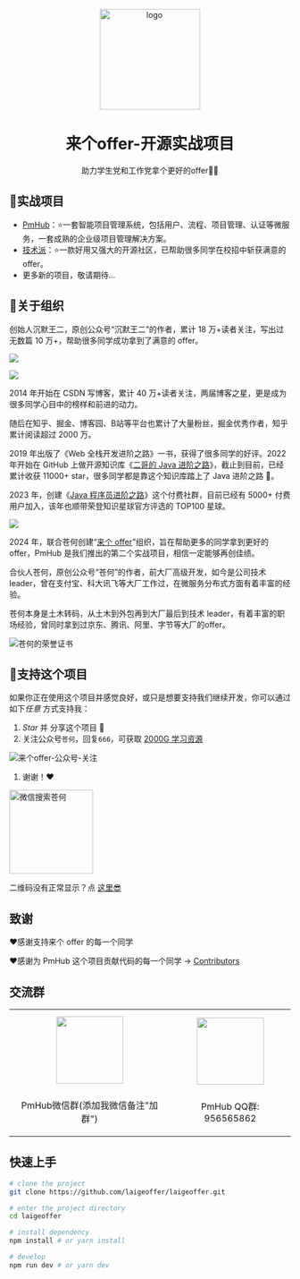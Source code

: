 <p align="center"><a href="https://laigeoffer.cn/" target="_blank" rel="noopener noreferrer"><img width="180" src="https://cdn.tobebetterjavaer.com/stutymore/README-20240330213040.png" alt="logo"></a></p>

<h1 align="center">来个offer-开源实战项目</h1>
<p align="center">
  助力学生党和工作党拿个更好的offer💪🏻
</p>


## 🎯实战项目

* [PmHub](https://pmhub.laigeoffer.cn/
)：⭐️一套智能项目管理系统，包括用户、流程、项目管理、认证等微服务，一套成熟的企业级项目管理解决方案。
* [技术派](https://paicoding.com)：⭐️一款好用又强大的开源社区，已帮助很多同学在校招中斩获满意的 offer。
* 更多新的项目，敬请期待...

## 🫵关于组织

创始人沉默王二，原创公众号“沉默王二”的作者，累计 18 万+读者关注，写出过无数篇 10 万+，帮助很多同学成功拿到了满意的 offer。

![](https://cdn.tobebetterjavaer.com/stutymore/readme-20231221211916.png)

![](https://cdn.tobebetterjavaer.com/stutymore/readme-20231221213449.png)

2014 年开始在 CSDN 写博客，累计 40 万+读者关注，两届博客之星，更是成为很多同学心目中的榜样和前进的动力。

随后在知乎、掘金、博客园、B站等平台也累计了大量粉丝，掘金优秀作者，知乎累计阅读超过 2000 万。

2019 年出版了《Web 全栈开发进阶之路》一书，获得了很多同学的好评。2022 年开始在 GitHub 上做开源知识库《[二哥的 Java 进阶之路](https://github.com/itwanger/toBeBetterJavaer)》，截止到目前，已经累计收获 11000+ star，很多同学都是靠这个知识库踏上了 Java 进阶之路 🛫。

2023 年，创建《[Java 程序员进阶之路](https://javabetter.cn/zhishixingqiu/)》这个付费社群，目前已经有 5000+ 付费用户加入，该年也顺带荣登知识星球官方评选的 TOP100 星球。

![](https://cdn.tobebetterjavaer.com/stutymore/README-20240330212257.png)

2024 年，联合苍何创建“[来个 offer](https://laigeoffer.cn/)”组织，旨在帮助更多的同学拿到更好的 offer，PmHub 是我们推出的第二个实战项目，相信一定能够再创佳绩。

合伙人苍何，原创公众号“苍何”的作者，前大厂高级开发，如今是公司技术 leader，曾在支付宝、科大讯飞等大厂工作过，在微服务分布式方面有着丰富的经验。

苍何本身是土木转码，从土木到外包再到大厂最后到技术 leader，有着丰富的职场经验，曾同时拿到过京东、腾讯、阿里、字节等大厂的offer。

![苍何的荣誉证书](https://cdn.tobebetterjavaer.com/stutymore/%E4%B8%AA%E4%BA%BA%E8%AF%81%E4%B9%A6.jpg)



## :sparkling_heart:支持这个项目

如果你正在使用这个项目并感觉良好，或只是想要支持我们继续开发，你可以通过如下*任意* 方式支持我：

1. *Star* 并 分享这个项目 :rocket: 
2. 关注公众号`苍何`，回复`666`，可获取 [2000G 学习资源](https://laigeoffer.cn/)

![来个offer-公众号-关注](https://cdn.tobebetterjavaer.com/stutymore/来个offer-公众号-关注.jpg)

1. 谢谢！:heart:

<img src="https://cdn.tobebetterjavaer.com/stutymore/%E8%B5%9E%E8%B5%8F%E7%A0%812.jpg" alt="微信搜索苍何" width=150>

二维码没有正常显示？点 [这里😎](https://laigeoffer.cn/)

## 致谢

:heart:感谢支持来个 offer 的每一个同学

:heart:感谢为 PmHub 这个项目贡献代码的每一个同学 → [Contributors](https://github.com/laigeoffer/pmhub/graphs/contributors)

## 交流群

<table>
  <tbody>
    <tr>
      <td align="center" valign="middle">
        <img src="https://cdn.tobebetterjavaer.com/stutymore/%E6%A0%87%E5%87%86.png" class="no-zoom" style="width:120px;margin: 10px;">
        <p>PmHub微信群(添加我微信备注"加群")</p>
      </td>
      <td align="center" valign="middle">
        <img src="https://cdn.tobebetterjavaer.com/stutymore/qq-pmhub.jpg" class="no-zoom" style="width:120px;margin: 10px;">
        <p>PmHub QQ群: 956565862</p>
      </td>
    </tr>
  </tbody>
</table>

## 快速上手

```bash
# clone the project
git clone https://github.com/laigeoffer/laigeoffer.git

# enter the project directory
cd laigeoffer

# install dependency
npm install # or yarn install

# develop
npm run dev # or yarn dev
```

<!-- ## ⚡️未来...


期待 [VuePress v2.0](https://github.com/vuepress/vuepress-next) 以及 [VitePress](https://github.com/vuejs/vitepress) 的正式发布...

届时，VuePress 1.x 编译慢的缺点将得到极大的改善。我将会视情况把主题升级至 VuePress v2.0 或 VitePress，也可能两个都升级。目前(2020.10.29)来看还需要一段时间才能让大家使用上基于它们的新版本，还希望大家多多 [:sparkling_heart:支持](https://doc.xugaoyi.com/pages/1b12ed/) 哟，持续关注吧~ -->